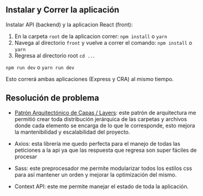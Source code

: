 
## Instalar y Correr la aplicación

Instalar API (backend) y la aplicacion React (front):

1. En la carpeta `root` de la aplicacion correr:
   `npm install` o `yarn`
2. Navega al directorio `front` y vuelve a correr el comando:
   `npm install` o `yarn`
3. Regresa al directorio root `cd ..`.

`npm run dev` o `yarn run dev`

Esto correrá ambas aplicaciones (Express y CRA) al mismo tiempo.

## Resolución de problema

- [Patrón Arquitectónico de Capas / Layers](https://platzi.com/tutoriales/1248-pro-arquitectura/5439-patron-arquitectonico-de-capas-layers/): este patrón de
arquitectura me permitió crear toda distribución jerárquica de las
carpetas y archivos donde cada elemento se encarga de lo que le
corresponde, esto mejora la mantenibilidad y escalabilidad del
proyecto.

- Axios: esta librería me quedo perfecta para el manejo de todas las
peticiones a la api ya que las respuesta que regresa son super fáciles
de procesar

- Sass: este preprocesador me permite modularizar todos los estilos
css para así mantener un orden y mejorar la optimización del mismo.

- Context API: este me permite manejar el estado de toda la aplicación.
